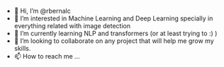 - 👋 Hi, I’m @rbernalc
- 👀 I’m interested in Machine Learning and Deep Learning specially in everything related with image detection
- 🌱 I’m currently learning NLP and transformers (or at least trying to :) )
- 💞️ I’m looking to collaborate on any project that will help me grow my skills.
- 📫 How to reach me ...

<!---
rbernalc/rbernalc is a ✨ special ✨ repository because its `README.md` (this file) appears on your GitHub profile.
You can click the Preview link to take a look at your changes.
--->
